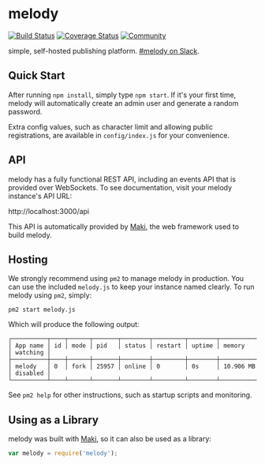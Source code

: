 melody
======
[![Build Status](https://img.shields.io/travis/martindale/melody.svg?branch=master&style=flat-square)](https://travis-ci.org/martindale/melody)
[![Coverage Status](https://img.shields.io/coveralls/martindale/melody.svg?style=flat-square)](https://coveralls.io/r/martindale/melody)
[![Community](https://chat.maki.io/badge.svg)](https://chat.maki.io/)

simple, self-hosted publishing platform.  [#melody on Slack](https://maki-dev.slack.com/messages/melody/).

## Quick Start
After running `npm install`, simply type `npm start`.  If it's your first time,
melody will automatically create an admin user and generate a random password.

Extra config values, such as character limit and allowing public registrations,
are available in `config/index.js` for your convenience.

## API
melody has a fully functional REST API, including an events API that is provided
over WebSockets.  To see documentation, visit your melody instance's API URL:

http://localhost:3000/api

This API is automatically provided by [Maki][maki], the web framework used to
build melody.

## Hosting
We strongly recommend using `pm2` to manage melody in production.  You can use
the included `melody.js` to keep your instance named clearly.  To run melody
using `pm2`, simply:

`pm2 start melody.js`

Which will produce the following output:

```
┌──────────┬────┬──────┬───────┬────────┬─────────┬────────┬─────────────┬──────────┐
│ App name │ id │ mode │ pid   │ status │ restart │ uptime │ memory      │ watching │
├──────────┼────┼──────┼───────┼────────┼─────────┼────────┼─────────────┼──────────┤
│ melody   │ 0  │ fork │ 25957 │ online │ 0       │ 0s     │ 10.906 MB   │ disabled │
└──────────┴────┴──────┴───────┴────────┴─────────┴────────┴─────────────┴──────────┘
```

See `pm2 help` for other instructions, such as startup scripts and monitoring.

## Using as a Library
melody was built with [Maki][maki], so it can also be used as a library:

```js
var melody = require('melody');
```

[maki]: https://maki.io
